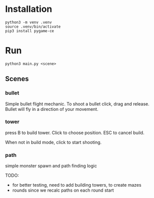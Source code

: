 
# Installation

```
python3 -m venv .venv
source .venv/bin/activate
pip3 install pygame-ce
```

# Run

```
python3 main.py <scene>
```

## Scenes

### bullet

Simple bullet flight mechanic.
To shoot a bullet click, drag and release.
Bullet will fly in a direction of your movement.

### tower

press B to build tower. 
Click to choose position.
ESC to cancel build.

When not in build mode, click to start shooting.

### path

simple monster spawn and path finding logic

TODO:
* for better testing, need to add building towers, to create mazes
* rounds since we recalc paths on each round start

